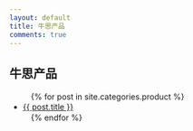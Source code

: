 ```yaml
---
layout: default
title: 牛思产品
comments: true
---
```

## 牛思产品

<ul>
　{% for post in site.categories.product %}
　　<li><a href="{{ post.url }}">{{ post.title }}</a></li>
　{% endfor %}
</ul>
